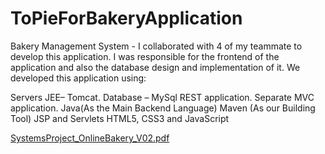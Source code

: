# ToPieForBakeryApplication
Bakery Management System - I collaborated with 4 of my teammate to develop this application. 
I was responsible for the frontend of the application and also the database design and implementation of it.
We developed this application using: 

Servers JEE– Tomcat.
Database – MySql
REST application.
Separate MVC application.
Java(As the Main Backend Language)
Maven (As our Building Tool)
JSP and Servlets
HTML5, CSS3 and JavaScript

[SystemsProject_OnlineBakery_V02.pdf](https://github.com/XolaniLan/ToPieForBakeryApplication/files/12437092/SystemsProject_OnlineBakery_V02.pdf)

